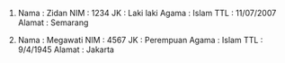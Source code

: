 1. Nama    : Zidan
   NIM     : 1234
   JK      : Laki laki
   Agama   : Islam
   TTL     : 11/07/2007
   Alamat  : Semarang

2. Nama    : Megawati
   NIM     : 4567
   JK      : Perempuan
   Agama   : Islam
   TTL     : 9/4/1945
   Alamat  : Jakarta
